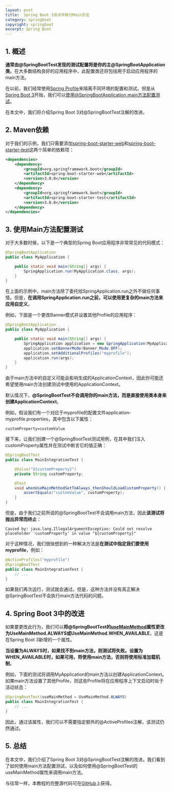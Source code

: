 ```yaml
---
layout: post
title:  Spring Boot 3测试中执行Main方法
category: springboot
copyright: springboot
excerpt: Spring Boot
---
```


## 1. 概述

**通常由@SpringBootTest发现的测试配置将是你的主@SpringBootApplication类**。在大多数结构良好的应用程序中，此配置类还将包括用于启动应用程序的main方法。

在以前，我们经常使用[Spring Profile](https://www.baeldung.com/spring-profiles)来隔离不同环境的配置和测试。但是从[Spring Boot 3](https://github.com/spring-projects/spring-boot/wiki/Spring-Boot-3.0-Release-Notes)开始，我们可以[使用@SpringBootApplication main方法配置测试](https://docs.spring.io/spring-boot/docs/3.0.0/reference/html/features.html#features.testing.spring-boot-applications.using-main)。

在本文中，我们将介绍Spring Boot 3对@SpringBootTest注解的改进。

## 2. Maven依赖

对于我们的示例，我们只需要添加[spring-boot-starter-web](https://central.sonatype.com/artifact/org.springframework.boot/spring-boot-starter-web/3.0.6)和[spring-boot-starter-test](https://central.sonatype.com/artifact/org.springframework.boot/spring-boot-starter-test/3.0.6)这两个简单的依赖项：

```xml
<dependencies>
	<dependency>
		<groupId>org.springframework.boot</groupId>
		<artifactId>spring-boot-starter-web</artifactId>
        <version>3.0.0</version>
	</dependency>
	<dependency>
		<groupId>org.springframework.boot</groupId>
		<artifactId>spring-boot-starter-test</artifactId>
        <version>3.0.0</version>
	</dependency>
</dependencies>
```

## 3. 使用Main方法配置测试

对于大多数时候，以下是一个典型的Spring Boot应用程序非常常见的代码模式：

```java
@SpringBootApplication
public class MyApplication {

    public static void main(String[] args) {
        SpringApplication.run(MyApplication.class, args);
    }
}
```

在上面的示例中，main方法除了委托给SpringApplication.run之外不做任何事情。但是，**在调用SpringApplication.run之前，可以使用更复杂的main方法来应用自定义**。

例如，下面是一个更改Banner模式并设置其他Profile的应用程序：

```java
@SpringBootApplication
public class MyApplication {

    public static void main(String[] args) {
        SpringApplication application = new SpringApplication(MyApplication.class);
        application.setBannerMode(Banner.Mode.OFF);
        application.setAdditionalProfiles("myprofile");
        application.run(args);
    }
}
```

由于main方法中的自定义可能会影响生成的ApplicationContext，因此你可能还希望使用main方法创建测试中使用的ApplicationContext。

默认情况下，**@SpringBootTest不会调用你的main方法，而是直接使用类本身来创建ApplicationContext**。

例如，假设我们有一个对应于myprofile的配置文件application-myprofile.properties，其中包含以下属性：

```properties
customProperty=customValue
```

接下来，让我们创建一个@SpringBootTest测试用例，在其中我们注入customProperty属性并在测试中断言它的值正确：

```java
@SpringBootTest
public class MainIntegrationTest {

    @Value("${customProperty}")
    private String customProperty;

    @Test
    void whenUseMainMethodSetToAlways_thenShouldLoadCustomProperty() {
        assertEquals("customValue", customProperty);
    }
}
```

但是，由于我们之前所说的@SpringBootTest不会调用main方法，因此**该测试将抛出异常而终止**：

```shell
Caused by: java.lang.IllegalArgumentException: Could not resolve placeholder 'customProperty' in value "${customProperty}"
```

对于这种情况，我们很快想到的一种解决方法是**在测试中指定我们要使用myprofile**，例如：

```java
@ActiveProfiles("myprofile")
@SpringBootTest
public class MainIntegrationTest {
    // ...
}
```

如果我们再次运行，测试就会通过。但是，这种方法并没有真正解决@SpringBootTest不会执行main方法代码的问题。

## 4. Spring Boot 3中的改进

如果要更改此行为，我们可以**将@SpringBootTest的[useMainMethod](https://docs.spring.io/spring-boot/docs/current/api/org/springframework/boot/test/context/SpringBootTest.html#useMainMethod())属性更改为UseMainMethod.ALWAYS或UseMainMethod.WHEN_AVAILABLE**，这是在Spring Boot 3新增的一个属性。

**当设置为ALWAYS时，如果找不到main方法，则测试将失败。设置为WHEN_AVAILABLE时，如果可用，将使用main方法，否则将使用标准加载机制**。

例如，下面的测试将调用MyApplication的main方法以创建ApplicationContext。如果main方法设置了其他Profile，则这些Profile将在应用程序上下文启动时处于活动状态：

```java
@SpringBootTest(useMainMethod = UseMainMethod.ALWAYS)
public class MainIntegrationTest {
    // ...
}
```

因此，通过该属性，我们可以不需要指定额外的@ActiveProfiles注解，该测试仍然通过。

## 5. 总结

在本文中，我们介绍了Spring Boot 3对@SpringBootTest注解的改进。我们看到了如何使用main方法配置测试，以及如何使用@SpringBootTest的useMainMethod属性来调用main方法。

与往常一样，本教程的完整源代码可在[GitHub](https://github.com/tuyucheng7/taketoday-tutorial4j/tree/master/spring-boot-modules/spring-boot-3)上获得。